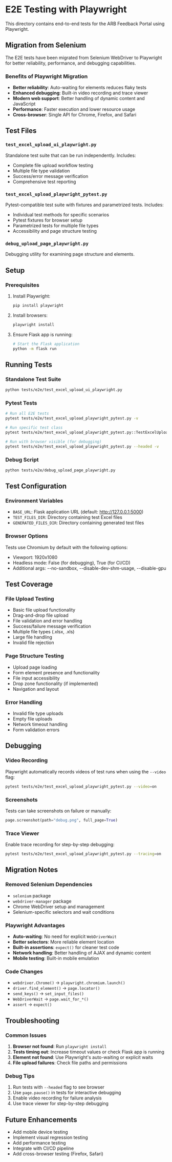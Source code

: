 # E2E Testing with Playwright

This directory contains end-to-end tests for the ARB Feedback Portal using Playwright.

## Migration from Selenium

The E2E tests have been migrated from Selenium WebDriver to Playwright for better reliability, performance, and debugging capabilities.

### Benefits of Playwright Migration

- **Better reliability**: Auto-waiting for elements reduces flaky tests
- **Enhanced debugging**: Built-in video recording and trace viewer
- **Modern web support**: Better handling of dynamic content and JavaScript
- **Performance**: Faster execution and lower resource usage
- **Cross-browser**: Single API for Chrome, Firefox, and Safari

## Test Files

### `test_excel_upload_ui_playwright.py`
Standalone test suite that can be run independently. Includes:
- Complete file upload workflow testing
- Multiple file type validation
- Success/error message verification
- Comprehensive test reporting

### `test_excel_upload_playwright_pytest.py`
Pytest-compatible test suite with fixtures and parametrized tests. Includes:
- Individual test methods for specific scenarios
- Pytest fixtures for browser setup
- Parametrized tests for multiple file types
- Accessibility and page structure testing

### `debug_upload_page_playwright.py`
Debugging utility for examining page structure and elements.

## Setup

### Prerequisites
1. Install Playwright:
   ```bash
   pip install playwright
   ```

2. Install browsers:
   ```bash
   playwright install
   ```

3. Ensure Flask app is running:
   ```bash
   # Start the Flask application
   python -m flask run
   ```

## Running Tests

### Standalone Test Suite
```bash
python tests/e2e/test_excel_upload_ui_playwright.py
```

### Pytest Tests
```bash
# Run all E2E tests
pytest tests/e2e/test_excel_upload_playwright_pytest.py -v

# Run specific test class
pytest tests/e2e/test_excel_upload_playwright_pytest.py::TestExcelUpload -v

# Run with browser visible (for debugging)
pytest tests/e2e/test_excel_upload_playwright_pytest.py --headed -v
```

### Debug Script
```bash
python tests/e2e/debug_upload_page_playwright.py
```

## Test Configuration

### Environment Variables
- `BASE_URL`: Flask application URL (default: http://127.0.0.1:5000)
- `TEST_FILES_DIR`: Directory containing test Excel files
- `GENERATED_FILES_DIR`: Directory containing generated test files

### Browser Options
Tests use Chromium by default with the following options:
- Viewport: 1920x1080
- Headless mode: False (for debugging), True (for CI/CD)
- Additional args: --no-sandbox, --disable-dev-shm-usage, --disable-gpu

## Test Coverage

### File Upload Testing
- Basic file upload functionality
- Drag-and-drop file upload
- File validation and error handling
- Success/failure message verification
- Multiple file types (.xlsx, .xls)
- Large file handling
- Invalid file rejection

### Page Structure Testing
- Upload page loading
- Form element presence and functionality
- File input accessibility
- Drop zone functionality (if implemented)
- Navigation and layout

### Error Handling
- Invalid file type uploads
- Empty file uploads
- Network timeout handling
- Form validation errors

## Debugging

### Video Recording
Playwright automatically records videos of test runs when using the `--video` flag:
```bash
pytest tests/e2e/test_excel_upload_playwright_pytest.py --video=on
```

### Screenshots
Tests can take screenshots on failure or manually:
```python
page.screenshot(path="debug.png", full_page=True)
```

### Trace Viewer
Enable trace recording for step-by-step debugging:
```bash
pytest tests/e2e/test_excel_upload_playwright_pytest.py --tracing=on
```

## Migration Notes

### Removed Selenium Dependencies
- `selenium` package
- `webdriver-manager` package
- Chrome WebDriver setup and management
- Selenium-specific selectors and wait conditions

### Playwright Advantages
- **Auto-waiting**: No need for explicit `WebDriverWait`
- **Better selectors**: More reliable element location
- **Built-in assertions**: `expect()` for cleaner test code
- **Network handling**: Better handling of AJAX and dynamic content
- **Mobile testing**: Built-in mobile emulation

### Code Changes
- `webdriver.Chrome()` → `playwright.chromium.launch()`
- `driver.find_element()` → `page.locator()`
- `send_keys()` → `set_input_files()`
- `WebDriverWait` → `page.wait_for_*()`
- `assert` → `expect()`

## Troubleshooting

### Common Issues

1. **Browser not found**: Run `playwright install`
2. **Tests timing out**: Increase timeout values or check Flask app is running
3. **Element not found**: Use Playwright's auto-waiting or explicit waits
4. **File upload failures**: Check file paths and permissions

### Debug Tips

1. Run tests with `--headed` flag to see browser
2. Use `page.pause()` in tests for interactive debugging
3. Enable video recording for failure analysis
4. Use trace viewer for step-by-step debugging

## Future Enhancements

- Add mobile device testing
- Implement visual regression testing
- Add performance testing
- Integrate with CI/CD pipeline
- Add cross-browser testing (Firefox, Safari) 